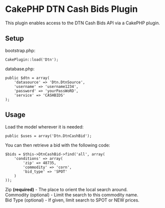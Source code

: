 CakePHP DTN Cash Bids Plugin
============================

This plugin enables access to the DTN Cash Bids API via a CakePHP plugin.

Setup
-----

bootstrap.php:

    CakePlugin::load('Dtn');

database.php:

    public $dtn = array(
        'datasource' => 'Dtn.DtnSource',
        'username' => 'username1234',
        'password' => 'yourPassWoRD',
        'service' => 'CASHBIDS'
    );

Usage
-----

Load the model wherever it is needed:

    public $uses = array('Dtn.DtnCashBid');

You can then retrieve a bid with the following code:

    $bids = $this->DtnCashBid->find('all', array(
        'conditions' => array(
            'zip' => 48735,
            'commodity' => 'corn',
            'bid_type' => 'SPOT'
        )
    ));

Zip **(required)** - The place to orient the local search around.  
Commodity (optional) - Limit the search to this commodity name.  
Bid Type (optional) - If given, limit search to SPOT or NEW prices.

